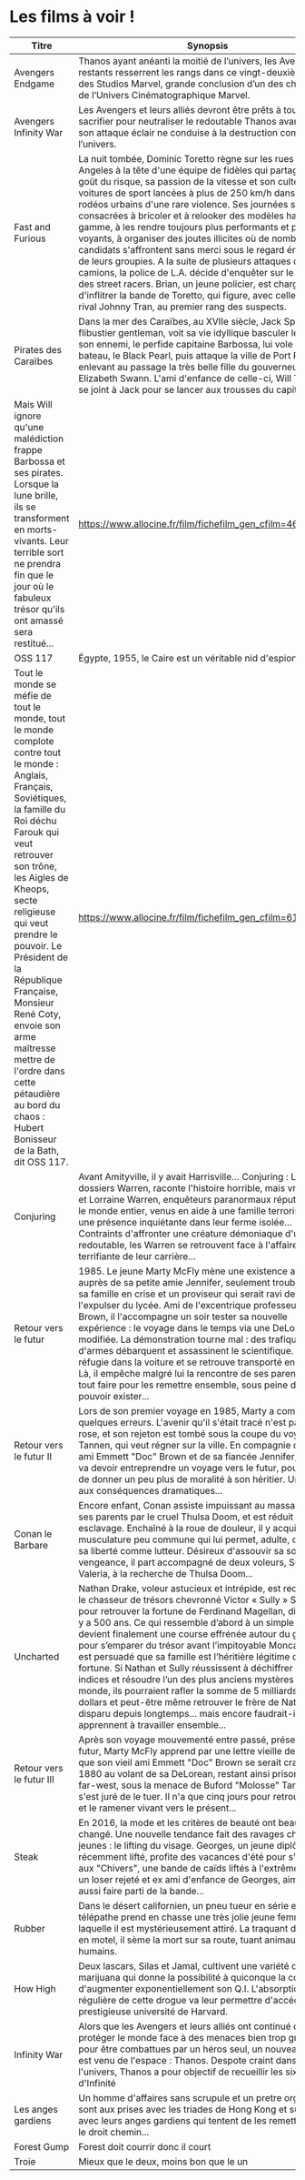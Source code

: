 # Les films à voir !

|Titre|Synopsis|Lien Allociné|
|-|-|-|
|Avengers Endgame|Thanos ayant anéanti la moitié de l’univers, les Avengers restants resserrent les rangs dans ce vingt-deuxième film des Studios Marvel, grande conclusion d’un des chapitres de l’Univers Cinématographique Marvel.|https://www.allocine.fr/film/fichefilm_gen_cfilm=232669.html|
|Avengers Infinity War|Les Avengers et leurs alliés devront être prêts à tout sacrifier pour neutraliser le redoutable Thanos avant que son attaque éclair ne conduise à la destruction complète de l’univers.|https://www.allocine.fr/film/fichefilm_gen_cfilm=218265.html|
|Fast and Furious|La nuit tombée, Dominic Toretto règne sur les rues de Los Angeles à la tête d'une équipe de fidèles qui partagent son goût du risque, sa passion de la vitesse et son culte des voitures de sport lancées à plus de 250 km/h dans des rodéos urbains d'une rare violence. Ses journées sont consacrées à bricoler et à relooker des modèles haut de gamme, à les rendre toujours plus performants et plus voyants, à organiser des joutes illicites où de nombreux candidats s'affrontent sans merci sous le regard énamouré de leurs groupies. A la suite de plusieurs attaques de camions, la police de L.A. décide d'enquêter sur le milieu des street racers. Brian, un jeune policier, est chargé d'inflitrer la bande de Toretto, qui figure, avec celle de son rival Johnny Tran, au premier rang des suspects.|https://www.allocine.fr/film/fichefilm_gen_cfilm=29173.html|
|Pirates des Caraïbes|Dans la mer des Caraïbes, au XVIIe siècle, Jack Sparrow, flibustier gentleman, voit sa vie idyllique basculer le jour où son ennemi, le perfide capitaine Barbossa, lui vole son bateau, le Black Pearl, puis attaque la ville de Port Royal, enlevant au passage la très belle fille du gouverneur, Elizabeth Swann. L'ami d'enfance de celle-ci, Will Turner, se joint à Jack pour se lancer aux trousses du capitaine.
Mais Will ignore qu'une malédiction frappe Barbossa et ses pirates. Lorsque la lune brille, ils se transforment en morts-vivants. Leur terrible sort ne prendra fin que le jour où le fabuleux trésor qu'ils ont amassé sera restitué...|https://www.allocine.fr/film/fichefilm_gen_cfilm=46117.html|
|OSS 117|Égypte, 1955, le Caire est un véritable nid d'espions.
Tout le monde se méfie de tout le monde, tout le monde complote contre tout le monde : Anglais, Français, Soviétiques, la famille du Roi déchu Farouk qui veut retrouver son trône, les Aigles de Kheops, secte religieuse qui veut prendre le pouvoir. Le Président de la République Française, Monsieur René Coty, envoie son arme maîtresse mettre de l'ordre dans cette pétaudière au bord du chaos : Hubert Bonisseur de la Bath, dit OSS 117.|https://www.allocine.fr/film/fichefilm_gen_cfilm=61099.html|
|Conjuring|Avant Amityville, il y avait Harrisville… Conjuring : Les dossiers Warren, raconte l'histoire horrible, mais vraie, d'Ed et Lorraine Warren, enquêteurs paranormaux réputés dans le monde entier, venus en aide à une famille terrorisée par une présence inquiétante dans leur ferme isolée… Contraints d'affronter une créature démoniaque d'une force redoutable, les Warren se retrouvent face à l'affaire la plus terrifiante de leur carrière…|https://www.allocine.fr/film/fichefilm_gen_cfilm=203607.html|
|Retour vers le futur|1985. Le jeune Marty McFly mène une existence anonyme auprès de sa petite amie Jennifer, seulement troublée par sa famille en crise et un proviseur qui serait ravi de l'expulser du lycée. Ami de l'excentrique professeur Emmett Brown, il l'accompagne un soir tester sa nouvelle expérience : le voyage dans le temps via une DeLorean modifiée. La démonstration tourne mal : des trafiquants d'armes débarquent et assassinent le scientifique. Marty se réfugie dans la voiture et se retrouve transporté en 1955. Là, il empêche malgré lui la rencontre de ses parents, et doit tout faire pour les remettre ensemble, sous peine de ne pouvoir exister...|https://www.allocine.fr/film/fichefilm_gen_cfilm=448.html|
|Retour vers le futur II |Lors de son premier voyage en 1985, Marty a commis quelques erreurs. L'avenir qu'il s'était tracé n'est pas si rose, et son rejeton est tombé sous la coupe du voyou Griff Tannen, qui veut régner sur la ville. En compagnie de son ami Emmett "Doc" Brown et de sa fiancée Jennifer, Marty va devoir entreprendre un voyage vers le futur, pour tenter de donner un peu plus de moralité à son héritier. Un voyage aux conséquences dramatiques...|https://www.allocine.fr/film/fichefilm_gen_cfilm=5247.html|
|Conan le Barbare|Encore enfant, Conan assiste impuissant au massacre de ses parents par le cruel Thulsa Doom, et est réduit en esclavage. Enchaîné à la roue de douleur, il y acquiert une musculature peu commune qui lui permet, adulte, de gagner sa liberté comme lutteur. Désireux d'assouvir sa soif de vengeance, il part accompagné de deux voleurs, Subotai et Valeria, à la recherche de Thulsa Doom...|https://www.allocine.fr/film/fichefilm_gen_cfilm=37176.html|
|Uncharted|Nathan Drake, voleur astucieux et intrépide, est recruté par le chasseur de trésors chevronné Victor « Sully » Sullivan pour retrouver la fortune de Ferdinand Magellan, disparue il y a 500 ans. Ce qui ressemble d’abord à un simple casse devient finalement une course effrénée autour du globe pour s’emparer du trésor avant l’impitoyable Moncada, qui est persuadé que sa famille est l’héritière légitime de cette fortune. Si Nathan et Sully réussissent à déchiffrer les indices et résoudre l’un des plus anciens mystères du monde, ils pourraient rafler la somme de 5 milliards de dollars et peut-être même retrouver le frère de Nathan, disparu depuis longtemps… mais encore faudrait-il qu’ils apprennent à travailler ensemble...|https://www.allocine.fr/film/fichefilm_gen_cfilm=186437.html|
|Retour vers le futur III|Après son voyage mouvementé entre passé, présent et futur, Marty McFly apprend par une lettre vieille de cent ans que son vieil ami Emmett "Doc" Brown se serait crashé en 1880 au volant de sa DeLorean, restant ainsi prisonnier du far-west, sous la menace de Buford "Molosse" Tannen qui s'est juré de le tuer. Il n'a que cinq jours pour retrouver Doc et le ramener vivant vers le présent...|https://www.allocine.fr/filmfichefilm_gen_cfilm=29289.html|
|Steak|En 2016, la mode et les critères de beauté ont beaucoup changé. Une nouvelle tendance fait des ravages chez les jeunes : le lifting du visage. Georges, un jeune diplômé récemment lifté, profite des vacances d'été pour s'intégrer aux "Chivers", une bande de caïds liftés à l'extrême. Blaise, un loser rejeté et ex ami d'enfance de Georges, aimerait lui aussi faire parti de la bande...|https://www.allocine.fr/film/fichefilm_gen_cfilm=110872.html|
|Rubber|Dans le désert californien, un pneu tueur en série et télépathe prend en chasse une très jolie jeune femme par laquelle il est mystérieusement attiré. La traquant de motel en motel, il sème la mort sur sa route, tuant animaux et humains.|https://www.allocine.fr/film/fichefilm_gen_cfilm=179625.html|
|How High|Deux lascars, Silas et Jamal, cultivent une variété de marijuana qui donne la possibilité à quiconque la consomme d'augmenter exponentiellement son Q.I. L'absorption régulière de cette drogue va leur permettre d'accéder à la prestigieuse université de Harvard.|https://www.allocine.fr/film/fichefilm_gen_cfilm=29221.html|
|Infinity War|Alors que les Avengers et leurs alliés ont continué de protéger le monde face à des menaces bien trop grandes pour être combattues par un héros seul, un nouveau danger est venu de l'espace : Thanos. Despote craint dans tout l'univers, Thanos a pour objectif de recueillir les six Pierres d'Infinité|https://www.allocine.fr/film/fichefilm_gen_cfilm=218265.html|
|Les anges gardiens|Un homme d'affaires sans scrupule et un pretre orgueilleux sont aux prises avec les triades de Hong Kong et surtout avec leurs anges gardiens qui tentent de les remettre dans le droit chemin...|https://www.allocine.fr/film/fichefilm_gen_cfilm=13115.html|
|Forest Gump|Forest doit courrir donc il court|http://www.changeme.plz|
|Troie|Mieux que le deux, moins bon que le un |http://www.google.Fr|